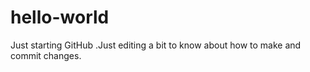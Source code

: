 # hello-world
Just starting GitHub .Just editing a bit to know about how to make and commit changes.

